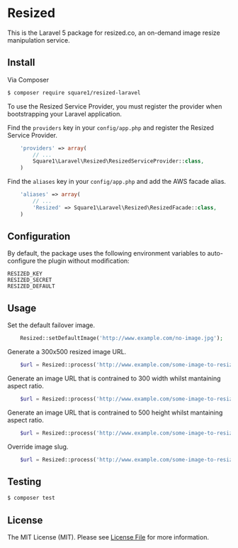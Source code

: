 # Resized

This is the Laravel 5 package for resized.co, an on-demand image resize manipulation service.

## Install

Via Composer

``` bash
$ composer require square1/resized-laravel
```

To use the Resized Service Provider, you must register the provider when bootstrapping your Laravel application.

Find the `providers` key in your `config/app.php` and register the Resized Service Provider.

```php
    'providers' => array(
        // ...
        Square1\Laravel\Resized\ResizedServiceProvider::class,
    )
```

Find the `aliases` key in your `config/app.php` and add the AWS facade alias.

```php
    'aliases' => array(
        // ...
        'Resized' => Square1\Laravel\Resized\ResizedFacade::class,
    )
```

## Configuration

By default, the package uses the following environment variables to auto-configure the plugin without modification:

```
RESIZED_KEY
RESIZED_SECRET
RESIZED_DEFAULT
```

## Usage

Set the default failover image.

``` php
	Resized::setDefaultImage('http://www.example.com/no-image.jpg');
```

Generate a 300x500 resized image URL.

``` php
    $url = Resized::process('http://www.example.com/some-image-to-resize.jpg', '300', '500');
```

Generate an image URL that is contrained to 300 width whilst mantaining aspect ratio.

``` php
    $url = Resized::process('http://www.example.com/some-image-to-resize.jpg', '300', '');
```

Generate an image URL that is contrained to 500 height whilst mantaining aspect ratio.

``` php
    $url = Resized::process('http://www.example.com/some-image-to-resize.jpg', '', '500');
```

Override image slug.

``` php
    $url = Resized::process('http://www.example.com/some-image-to-resize.jpg', '300', '500', 'A nice image name');
```

## Testing

``` bash
$ composer test
```

## License

The MIT License (MIT). Please see [License File](LICENSE.md) for more information.
